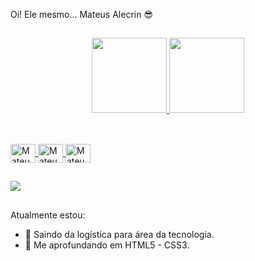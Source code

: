 Oi! Ele mesmo... Mateus Alecrin 😎

##

<div align="center">
  <a href="https://github.com/mateusalecrin">
  <img height="120em" src="https://github-readme-stats.vercel.app/api?username=mateusalecrin&show_icons=true&theme=gruvbox&include_all_commits=true&count_private=true"/>
  <img height="120em" src="https://github-readme-stats.vercel.app/api/top-langs/?username=mateusalecrin&layout=compact&langs_count=7&theme=gruvbox"/>
</div>

##

<div style="display: inline_block"><br>
  <img align="center" alt="Mateus-HTML5" height="30" width="40" src="https://cdn.jsdelivr.net/gh/devicons/devicon/icons/html5/html5-plain-wordmark.svg" />
  <img align="center" alt="Mateus-CSS3" height="30" width="40" src="https://cdn.jsdelivr.net/gh/devicons/devicon/icons/css3/css3-plain-wordmark.svg" />
  <img align="center" alt="Mateus-Java" height="30" width="40" src="https://cdn.jsdelivr.net/gh/devicons/devicon/icons/java/java-original.svg" />        
  </div>

##

<div>
  <a href="https://www.linkedin.com/in/mateus-alecrin-909601164/" target="_blank"><img src="https://img.shields.io/badge/LinkedIn-0077B5?style=for-the-badge&logo=linkedin&logoColor=white" target="_blank"></a>
</div>

##

Atualmente estou:
- 🔭 Saindo da logística para área da tecnologia.
- 🌱 Me aprofundando em HTML5 - CSS3.

##
